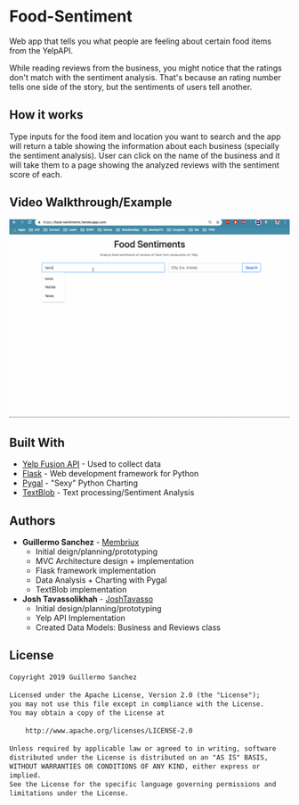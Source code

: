 # Food-Sentiment
Web app that tells you what people are feeling about certain food items from the YelpAPI.

While reading reviews from the business, you might notice that the ratings don't match with the sentiment analysis. That's because an rating number tells one side of the story, but the sentiments of users tell another.

## How it works

Type inputs for the food item and location you want to search and the app will return a table showing the information about each business (specially the sentiment analysis). User can click on the name of the business and it will take them to a page showing the analyzed reviews with the sentiment score of each.

## Video Walkthrough/Example

![Walkthrough](walkthrough.gif)

## Built With

* [Yelp Fusion API](https://www.yelp.com/developers/documentation/v3) - Used to collect data
* [Flask](http://flask.pocoo.org/) - Web development framework for Python
* [Pygal](http://pygal.org/en/stable/) - "Sexy" Python Charting
* [TextBlob](https://textblob.readthedocs.io/en/dev/) - Text processing/Sentiment Analysis

## Authors

* **Guillermo Sanchez** - [Membriux](https://github.com/membriux)
    - Initial deign/planning/prototyping
    - MVC Architecture design + implementation
    - Flask framework implementation
    - Data Analysis + Charting with Pygal
    - TextBlob implementation
* **Josh Tavassolikhah** - [JoshTavasso](https://github.com/JoshTavasso)
    - Initial design/planning/prototyping
    - Yelp API Implementation
    - Created Data Models: Business and Reviews class


## License

    Copyright 2019 Guillermo Sanchez

    Licensed under the Apache License, Version 2.0 (the "License");
    you may not use this file except in compliance with the License.
    You may obtain a copy of the License at

        http://www.apache.org/licenses/LICENSE-2.0

    Unless required by applicable law or agreed to in writing, software
    distributed under the License is distributed on an "AS IS" BASIS,
    WITHOUT WARRANTIES OR CONDITIONS OF ANY KIND, either express or implied.
    See the License for the specific language governing permissions and
    limitations under the License.
